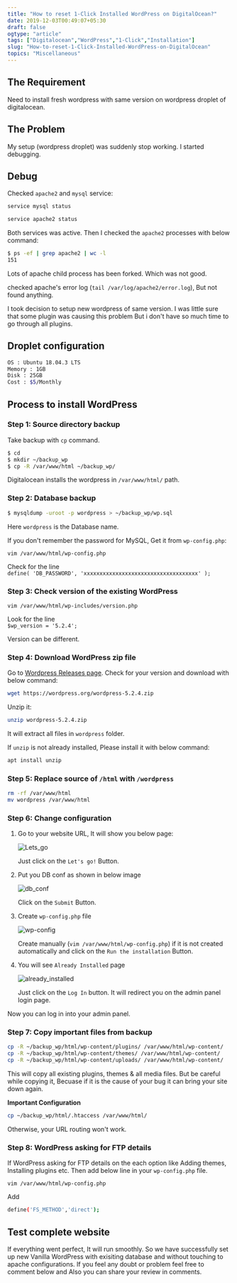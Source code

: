 ```yaml
---
title: "How to reset 1-Click Installed WordPress on DigitalOcean?"
date: 2019-12-03T00:49:07+05:30
draft: false
ogtype: "article"
tags: ["Digitalocean","WordPress","1-Click","Installation"]
slug: "How-to-reset-1-Click-Installed-WordPress-on-DigitalOcean"
topics: "Miscellaneous"
---
```


## The Requirement

Need to install fresh wordpress with same version on wordpress droplet of digitalocean.

## The Problem

My setup (wordpress droplet) was suddenly stop working. I started debugging.

## Debug

Checked `apache2` and `mysql` service:

```sh
service mysql status

service apache2 status
```

Both services was active. Then I checked the `apache2` processes with below command:

```sh
$ ps -ef | grep apache2 | wc -l
151
```

Lots of apache child process has been forked. Which was not good. 

checked apache's error log (`tail /var/log/apache2/error.log`), But not found anything.

I took decision to setup new wordpress of same version. I was little sure that some plugin was causing this problem But i don't have so much time to go through all plugins.

## Droplet configuration

```sh
OS : Ubuntu 18.04.3 LTS
Memory : 1GB
Disk : 25GB
Cost : $5/Monthly
```

## Process to install WordPress

### Step 1: Source directory backup 
Take backup with `cp` command.
```sh
$ cd
$ mkdir ~/backup_wp
$ cp -R /var/www/html ~/backup_wp/
```

Digitalocean installs the wordpress in `/var/www/html/` path.

### Step 2: Database backup

```sh
$ mysqldump -uroot -p wordpress > ~/backup_wp/wp.sql
```

Here `wordpress` is the Database name.

If you don't remember the password for MySQL, Get it from `wp-config.php`:

`vim /var/www/html/wp-config.php`

Check for the line  
`define( 'DB_PASSWORD', 'xxxxxxxxxxxxxxxxxxxxxxxxxxxxxxxxxxxx' );`

### Step 3: Check version of the existing WordPress

`vim /var/www/html/wp-includes/version.php`

Look for the line  
`$wp_version = '5.2.4';`

Version can be different.

### Step 4: Download WordPress zip file

Go to [Wordpress Releases page](https://wordpress.org/download/releases/). Check for your version and download with below command:

```sh
wget https://wordpress.org/wordpress-5.2.4.zip
```

Unzip it:

```sh
unzip wordpress-5.2.4.zip
```

It will extract all files in `wordpress` folder.

If `unzip` is not already installed, Please install it with below command:

```sh
apt install unzip
```

### Step 5: Replace source of `/html` with `/wordpress`

```sh
rm -rf /var/www/html
mv wordpress /var/www/html
```

### Step 6: Change configuration

1. Go to your website URL, It will show you below page:

    ![Lets_go](/img/wordpress-digitalocean-reset/lets_go.png) 

    Just click on the `Let's go!` Button.  

2. Put you DB conf as shown in below image

    ![db_conf](/img/wordpress-digitalocean-reset/db_conf.png) 

    Click on the `Submit` Button.

3. Create `wp-config.php` file

    ![wp-config](/img/wordpress-digitalocean-reset/wp-config.png) 

    Create manually (`vim /var/www/html/wp-config.php`) if it is not created automatically and click on the `Run the installation` Button.

4. You will see `Already Installed` page

    ![already_installed](/img/wordpress-digitalocean-reset/already_installed.png) 

    Just click on the `Log In` button. It will redirect you on the admin panel login page.
 
Now you can log in into your admin panel. 

### Step 7: Copy important files from backup

```sh
cp -R ~/backup_wp/html/wp-content/plugins/ /var/www/html/wp-content/
cp -R ~/backup_wp/html/wp-content/themes/ /var/www/html/wp-content/
cp -R ~/backup_wp/html/wp-content/uploads/ /var/www/html/wp-content/
```

This will copy all existing plugins, themes & all media files. But be careful while copying it, Becuase if it is the cause of your bug it can bring your site down again.

**Important Configuration**

```sh
cp ~/backup_wp/html/.htaccess /var/www/html/
```

Otherwise, your URL routing won't work.

### Step 8: WordPress asking for FTP details

If WordPress asking for FTP details on the each option like Adding themes, Installing plugins etc. Then add below line in your `wp-config.php` file.

`vim /var/www/html/wp-config.php`

Add  
```sh
define('FS_METHOD','direct');
```


## Test complete website

If everything went perfect, It will run smoothly. So we have successfully set up new Vanilla WordPress with exisiting database and without touching to apache configurations. If you feel any doubt or problem feel free to comment below and Also you can share your review in comments.


